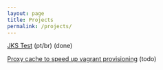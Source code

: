 ```yaml
---
layout: page
title: Projects
permalink: /projects/
---
```


[JKS Test](https://github.com/thiagomarinho/jks-test) (pt/br) (done)

[Proxy cache to speed up vagrant provisioning](https://github.com/thiagomarinho/simple-ruby-proxy-cache) (todo)
